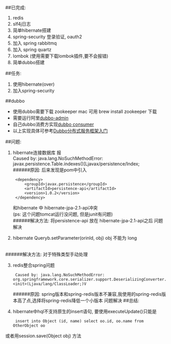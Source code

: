 ##已完成:
1. redis
2. slf4j日志
3. 简单hibernate搭建
4. spring-security 登录验证, oauth2
5. 加入 spring rabbitmq
6. 加入 spring quartz
7. lombok (使用需要下载lombok插件,要不会报错)
8. 简单dubbo搭建

##任务:
1. 使用hibernate(over)
2. 加入spring-security

##dubbo
* 使用dubbo需要下载 zookeeper mac 可用 brew install zookeeper 下载
* 需要运行阿里[dubbo-admin](https://github.com/alibaba/dubbo)
* 自己dubbo消费方实现[dubbo consumer](https://github.com/438926995/dubboConsumer)
* 以上实现具体可参考[Dubbo分布式服务框架入门](http://www.kancloud.cn/digest/javaframe/125576)


##问题:
1. hibernate连接数据库 报<br>
Caused by: java.lang.NoSuchMethodError: javax.persistence.Table.indexes()[Ljavax/persistence/Index;<br>
######原因:
    后来发现是pom中引入<br>

        <dependency>
            <groupId>javax.persistence</groupId>
            <artifactId>persistence-api</artifactId>
            <version>1.0.2</version>
        </dependency>

    和hibernate 中 hibernate-jpa-2.1-api冲突<br>
    (ps: 这个问题tomcat运行没问题, 但是junit有问题)<br>
######解决方法:
    将persistence-api 放在 hibernate-jpa-2.1-api之后 问题解决

2. hibernate Queryb.setParameter(orinId, obj) obj 不能为 long
<br>
######解决方法:
对于特殊类型手动处理

3. redis整合spring问题

        Caused by: java.lang.NoSuchMethodError: org.springframework.core.serializer.support.DeserializingConverter.<init>(Ljava/lang/ClassLoader;)V

    ######原因:
    spring版本和spring-redis版本不兼容,我使用的spring-redis版本高了点,选择将spring-redis降低一个小版本 问题解决
##总结:
1. hibernate中hql不支持原生的insert语句, 要使用executeUpdate()只能是

        insert into Object (id, name) select oo.id, oo.name from OtherObject oo

或者用session.save(Object obj) 方法



